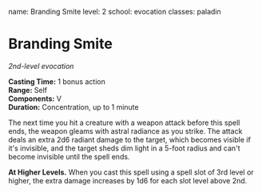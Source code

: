 name: Branding Smite
level: 2
school: evocation
classes: paladin

# Branding Smite

_2nd-level evocation_

**Casting Time:** 1 bonus action   
**Range:** Self   
**Components:** V   
**Duration:** Concentration, up to 1 minute 

The next time you hit a creature with a weapon attack before this spell ends, the weapon gleams with astral radiance as you strike. The attack deals an extra 2d6 radiant damage to the target, which becomes visible if it's invisible, and the target sheds dim light in a 5-foot radius and can't become invisible until the spell ends.

**At Higher Levels.** When you cast this spell using a spell slot of 3rd level or higher, the extra damage increases by 1d6 for each slot level above 2nd.
